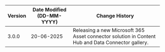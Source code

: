 | **Version** | **Date Modified (DD-MM-YYYY)** | **Change History**                                                                                |
|-------------|--------------------------------|---------------------------------------------------------------------------------------------------|
| 3.0.0       | 20-06-2025                     | Releasing a new Microsoft 365 Asset connector solution in Content Hub and Data Connector gallery. |